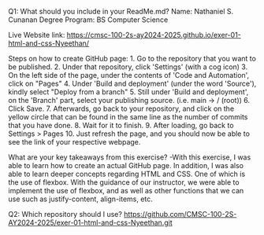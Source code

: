 Q1: What should you include in your ReadMe.md?
Name: Nathaniel S. Cunanan
Degree Program: BS Computer Science

Live Website link: https://cmsc-100-2s-ay2024-2025.github.io/exer-01-html-and-css-Nyeethan/

Steps on how to create GitHub page: 
    1. Go to the repository that you want to be published.
    2. Under that repository, click 'Settings' (with a cog icon)
    3. On the left side of the page, under the contents of 'Code and Automation', click on "Pages"
    4. Under 'Build and deployment' (under the word 'Source'), kindly select "Deploy from a branch"
    5. Still under 'Build and deployment', on the 'Branch' part, select your publishing source. (i.e. main -> / (root))
    6. Click Save.
    7. Afterwards, go back to your repository, and click on the yellow circle that can be found in the same line as the number of commits that you have done.
    8. Wait for it to finish.
    9. After loading, go back to Settings > Pages
    10. Just refresh the page, and you should now be able to see the link of your respective webpage.

What are your key takeaways from this exercise?
 -With this exercise, I was able to learn how to create an actual GitHub page. In addition, I was also able to learn deeper concepts regarding HTML and CSS. One of which is the use of flexbox. With the guidance of our instructor, we were able to implement the use of flexbox, and as well as other functions that we can use such as justify-content, align-items, etc.

Q2: Which repository should I use?
https://github.com/CMSC-100-2S-AY2024-2025/exer-01-html-and-css-Nyeethan.git